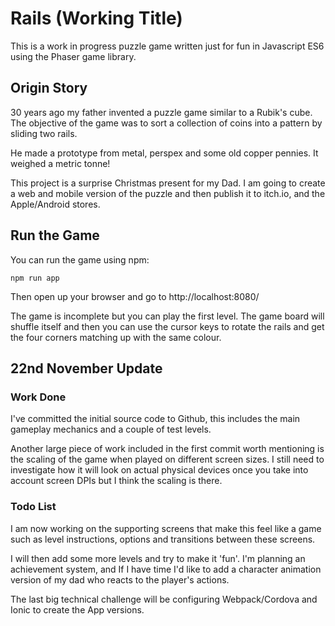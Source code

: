 # Rails (Working Title)

This is a work in progress puzzle game written just for fun in Javascript ES6 using the Phaser game library.

## Origin Story

30 years ago my father invented a puzzle game similar to a Rubik's cube.  The objective of the game was to sort a collection of coins into a pattern by sliding two rails.

He made a prototype from metal, perspex and some old copper pennies.  It weighed a metric tonne!

This project is a surprise Christmas present for my Dad.  I am going to create a web and mobile version of the puzzle and then publish it to itch.io, and the Apple/Android stores.

## Run the Game

You can run the game using npm:

```
npm run app
```
Then open up your browser and go to http://localhost:8080/

The game is incomplete but you can play the first level.  The game board will shuffle itself and then you can use the cursor keys to rotate the rails and get the four corners matching up with the same colour.


## 22nd November Update
### Work Done
I've committed the initial source code to Github, this includes the main gameplay mechanics and a couple of test levels.  

Another large piece of work included in the first commit worth mentioning is the scaling of the game when played on different screen sizes.  I still need to investigate how it will look on actual physical devices once you take into account screen DPIs but I think the scaling is there.

### Todo List
I am now working on the supporting screens that make this feel like a game such as level instructions, options and transitions between these screens.

I will then add some more levels and try to make it 'fun'.  I'm planning an achievement system, and If I have time I'd like to add a character animation version of my dad who reacts to the player's actions.


The last big technical challenge will be configuring Webpack/Cordova and Ionic to create the App versions.

